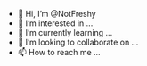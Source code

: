 - 👋 Hi, I’m @NotFreshy
- 👀 I’m interested in ...
- 🌱 I’m currently learning ...
- 💞️ I’m looking to collaborate on ...
- 📫 How to reach me ...

<!---
NotFreshy/NotFreshy is a ✨ special ✨ repository because its `README.md` (this file) appears on your GitHub profile.
You can click the Preview link to take a look at your changes.
--->
